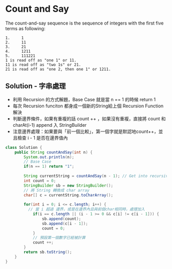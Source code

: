 # Count and Say
The count-and-say sequence is the sequence of integers with the first five terms as following:
```
1.     1
2.     11
3.     21
4.     1211
5.     111221
1 is read off as "one 1" or 11.
11 is read off as "two 1s" or 21.
21 is read off as "one 2, then one 1" or 1211.
```


## Solution - 字串處理
- 利用 Recursion 的方式解題，Base Case 就是當 n == 1 的時候 return 1
- 每次 Recursion funciton 都身成一個新的String給上個 Recursion Function 解決
- 判斷邊界條件，如果有重複的話 count ++ ，如果沒有重複，直接將 count 和 charAt(i-1) append 入 StringBuilder
- 注意邊界處理：如果要與「前一個比較」，第一個字就是默認地count++，並且檢查 i - 1 是否在邊界值內

```java
class Solution {
    public String countAndSay(int n) {
        System.out.println(n);
        // Base Case 
        if(n == 1) return "1";
        
        String currentString = countAndSay(n - 1); // Get into recursive step to get current String
        int count = 0;
        StringBuilder sb = new StringBuilder();
        // 將 String 轉換成 char array
        char[] c = currentString.toCharArray();
        
        for(int i = 0; i <= c.length; i++) {
          // 當 i 超過 邊界，或是在邊界內且與前個char相同時，處理加入
            if(i == c.length || (i - 1 >= 0 && c[i] != c[i - 1])) {
                sb.append(count);
                sb.append(c[i - 1]);
                count = 0;
            }
            // 預設第一個數字已經被計算
            count ++;
        }
        return sb.toString();
    }
}
```